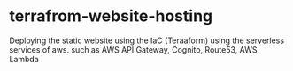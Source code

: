 # terrafrom-website-hosting
Deploying the static website using the IaC (Teraaform) using the serverless services of aws. such as AWS API Gateway, Cognito, Route53, AWS Lambda
